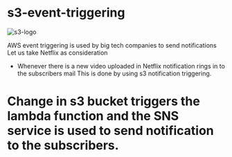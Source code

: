 # s3-event-triggering

![s3-logo](https://user-images.githubusercontent.com/66249507/232190238-f0229be3-8f5a-4d4e-9204-12b6f8b47ef3.png)


AWS event triggering is used by big tech companies to send notifications
Let us take Netflix as consideration
- Whenever there is a new video uploaded in Netflix
  notification rings in to the subscribers mail
  This is done by using s3 notification triggering.
  
# Change in s3 bucket triggers the lambda function and the SNS service is used to send notification to the subscribers.

